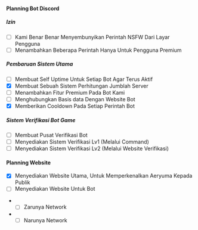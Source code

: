 <h4>Planning Bot Discord</h4>

<h5>Izin</h5>

- [ ] Kami Benar Benar Menyembunyikan Perintah NSFW Dari Layar Pengguna
- [ ] Menambahkan Beberapa Perintah Hanya Untuk Pengguna Premium

<h5>Pembaruan Sistem Utama</h5>

- [ ] Membuat Self Uptime Untuk Setiap Bot Agar Terus Aktif
- [x] Membuat Sebuah Sistem Perhitungan Jumblah Server
- [ ] Menambahkan Fitur Premium Pada Bot Kami
- [ ] Menghubungkan Basis data Dengan Website Bot
- [x] Memberikan Cooldown Pada Setiap Perintah Bot

<h5>Sistem Verifikasi Bot Game</h5>

- [ ] Membuat Pusat Verifikasi Bot
- [ ] Menyediakan Sistem Verifikasi Lv1 (Melalui Command)
- [ ] Menyediakan Sistem Verifikasi Lv2 (Melalui Website Verifikasi)

<h4>Planning Website</h4>

- [x] Menyediakan Website Utama, Untuk Memperkenalkan Aeryuma Kepada Publik
- [ ] Menyediakan Website Untuk Bot
- - [ ] Zarunya Network
- - [ ] Narunya Network
